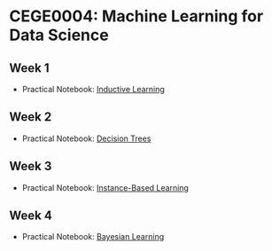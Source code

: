 # CEGE0004: Machine Learning for Data Science

## Week 1

- Practical Notebook: [Inductive Learning](https://github.com/aldolipani/CEGE0004/blob/master/1%20-%20Week/inductive_learning.ipynb)

## Week 2

- Practical Notebook: [Decision Trees](https://github.com/aldolipani/CEGE0004/blob/master/2%20-%20Week/decision_trees.ipynb)

## Week 3

- Practical Notebook: [Instance-Based Learning](https://github.com/aldolipani/CEGE0004/blob/master/3%20-%20Week/instance-based_learning.ipynb)

## Week 4

- Practical Notebook: [Bayesian Learning](https://github.com/aldolipani/CEGE0004/blob/master/4%20-%20Week/bayesian_learning.ipynb)